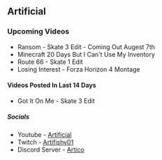 ## Artificial
 
### Upcoming Videos 
- Ransom - Skate 3 Edit - Coming Out Augest 7th
- Minecraft 20 Days But I Can't Use My Inventory 
- Route 66 - Skate 1 Edit
- Losing Interest - Forza Horizon 4 Montage

#### Videos Posted In Last 14 Days 
- Got It On Me - Skate 3 Edit 

##### Socials
- Youtube - [Artificial](https://www.youtube.com/channel/UCJeZ9oHUiu-fBXm8rWHf_Hg)
- Twitch - [Artifishy01](https://m.twitch.tv/artifishy01/home)
- Discord Server - [Artico](https://discord.gg/jaQMKGfH7F) 
